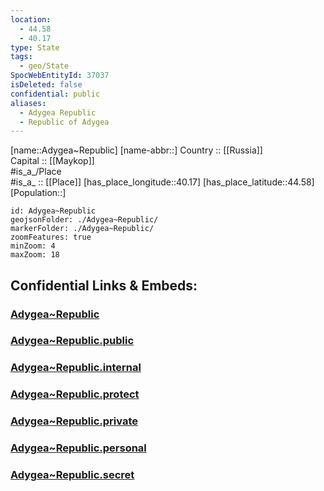 ```yaml
---
location:
  - 44.58
  - 40.17
type: State
tags:
  - geo/State
SpocWebEntityId: 37037
isDeleted: false
confidential: public
aliases:
  - Adygea Republic
  - Republic of Adygea 
---
```

[name::Adygea~Republic] 
[name-abbr::] 
Country :: [[Russia]]  
Capital :: [[Maykop]]  
#is_a_/Place  
#is_a_ :: [[Place]] 
[has_place_longitude::40.17] 
[has_place_latitude::44.58] 
[Population::] 



```leaflet
id: Adygea~Republic
geojsonFolder: ./Adygea~Republic/
markerFolder: ./Adygea~Republic/
zoomFeatures: true 
minZoom: 4 
maxZoom: 18
```


## Confidential Links & Embeds: 

### [Adygea~Republic](/_Standards/Earth/Continent/Europe/Europe~East/Russia/Russia~South/Adygea~Republic.md) 

### [Adygea~Republic.public](/_public/Earth/Continent/Europe/Europe~East/Russia/Russia~South/Adygea~Republic.public.md) 

### [Adygea~Republic.internal](/_internal/Earth/Continent/Europe/Europe~East/Russia/Russia~South/Adygea~Republic.internal.md) 

### [Adygea~Republic.protect](/_protect/Earth/Continent/Europe/Europe~East/Russia/Russia~South/Adygea~Republic.protect.md) 

### [Adygea~Republic.private](/_private/Earth/Continent/Europe/Europe~East/Russia/Russia~South/Adygea~Republic.private.md) 

### [Adygea~Republic.personal](/_personal/Earth/Continent/Europe/Europe~East/Russia/Russia~South/Adygea~Republic.personal.md) 

### [Adygea~Republic.secret](/_secret/Earth/Continent/Europe/Europe~East/Russia/Russia~South/Adygea~Republic.secret.md)

